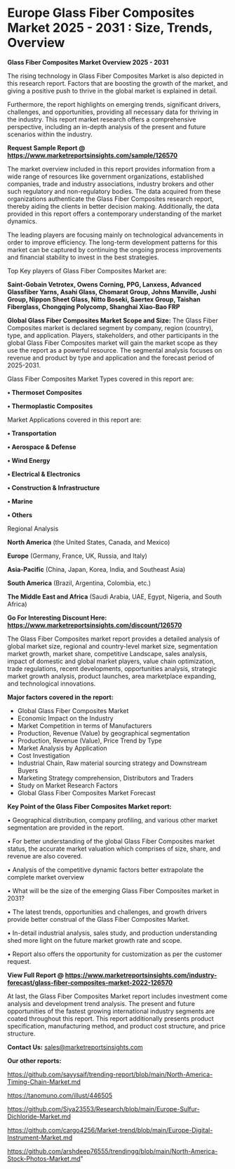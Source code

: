  # Europe Glass Fiber Composites Market 2025 - 2031 : Size, Trends, Overview

<Strong> Glass Fiber Composites Market Overview 2025 - 2031</strong>

The rising technology in Glass Fiber Composites Market is also depicted in this research report. Factors that are boosting the growth of the market, and giving a positive push to thrive in the global market is explained in detail.

Furthermore, the report highlights on emerging trends, significant drivers, challenges, and opportunities, providing all necessary data for thriving in the industry. This report market research offers a comprehensive perspective, including an in-depth analysis of the present and future scenarios within the industry.

<strong>Request Sample Report @ <a href=https://www.marketreportsinsights.com/sample/126570>https://www.marketreportsinsights.com/sample/126570</a></strong>

The market overview included in this report provides information from a wide range of resources like government organizations, established companies, trade and industry associations, industry brokers and other such regulatory and non-regulatory bodies. The data acquired from these organizations authenticate the Glass Fiber Composites research report, thereby aiding the clients in better decision making. Additionally, the data provided in this report offers a contemporary understanding of the market dynamics.

The leading players are focusing mainly on technological advancements in order to improve efficiency. The long-term development patterns for this market can be captured by continuing the ongoing process improvements and financial stability to invest in the best strategies.

Top Key players of Glass Fiber Composites Market are:

<strong>Saint-Gobain Vetrotex, Owens Corning, PPG, Lanxess, Advanced Glassfiber Yarns, Asahi Glass, Chomarat Group, Johns Manville, Jushi Group, Nippon Sheet Glass, Nitto Boseki, Saertex Group, Taishan Fiberglass, Chongqing Polycomp, Shanghai Xiao-Bao FRP</strong>

<strong><b>Global Glass Fiber Composites Market Scope and Size:</b></strong>
The Glass Fiber Composites market is declared segment by company, region (country), type, and application. Players, stakeholders, and other participants in the global Glass Fiber Composites market will gain the market scope as they use the report as a powerful resource. The segmental analysis focuses on revenue and product by type and application and the forecast period of 2025-2031.

Glass Fiber Composites Market Types covered in this report are:

<strong>• Thermoset Composites

• Thermoplastic Composites</strong>

Market Applications covered in this report are:

<strong>• Transportation

• Aerospace & Defense

• Wind Energy

• Electrical & Electronics

• Construction & Infrastructure

• Marine

• Others</strong> 

Regional Analysis

<strong>North America</strong> (the United States, Canada, and Mexico)

<strong>Europe</strong> (Germany, France, UK, Russia, and Italy)

<strong>Asia-Pacific</strong> (China, Japan, Korea, India, and Southeast Asia)

<strong>South America</strong> (Brazil, Argentina, Colombia, etc.)

<strong>The Middle East and Africa</strong> (Saudi Arabia, UAE, Egypt, Nigeria, and South Africa)

<strong>Go For Interesting Discount Here: <a href=https://www.marketreportsinsights.com/discount/126570>https://www.marketreportsinsights.com/discount/126570</a></strong>

The Glass Fiber Composites market report provides a detailed analysis of global market size, regional and country-level market size, segmentation market growth, market share, competitive Landscape, sales analysis, impact of domestic and global market players, value chain optimization, trade regulations, recent developments, opportunities analysis, strategic market growth analysis, product launches, area marketplace expanding, and technological innovations.

<strong><b>Major factors covered in the report:</b></strong>
<ul>
  <li>Global Glass Fiber Composites Market </li>
  <li>Economic Impact on the Industry</li>
  <li>Market Competition in terms of Manufacturers</li>
  <li>Production, Revenue (Value) by geographical segmentation</li>
  <li>Production, Revenue (Value), Price Trend by Type</li>
  <li>Market Analysis by Application</li>
  <li>Cost Investigation</li>
  <li>Industrial Chain, Raw material sourcing strategy and Downstream Buyers</li>
  <li>Marketing Strategy comprehension, Distributors and Traders</li>
  <li>Study on Market Research Factors</li>
  <li>Global Glass Fiber Composites Market Forecast</li>
</ul>

<strong><b>Key Point of the Glass Fiber Composites Market report:</b></strong>

• Geographical distribution, company profiling, and various other market segmentation are provided in the report.

• For better understanding of the global Glass Fiber Composites market status, the accurate market valuation which comprises of size, share, and revenue are also covered.

• Analysis of the competitive dynamic factors better extrapolate the complete market overview

• What will be the size of the emerging Glass Fiber Composites market in 2031?

• The latest trends, opportunities and challenges, and growth drivers provide better construal of the Glass Fiber Composites Market.

• In-detail industrial analysis, sales study, and production understanding shed more light on the future market growth rate and scope.

• Report also offers the opportunity for customization as per the customer request.

<strong><b>View Full Report @ <a href=https://www.marketreportsinsights.com/industry-forecast/glass-fiber-composites-market-2022-126570>https://www.marketreportsinsights.com/industry-forecast/glass-fiber-composites-market-2022-126570</a></b></strong>


At last, the Glass Fiber Composites Market report includes investment come analysis and development trend analysis. The present and future opportunities of the fastest growing international industry segments are coated throughout this report. This report additionally presents product specification, manufacturing method, and product cost structure, and price structure.

<strong>Contact Us:</strong>
sales@marketreportsinsights.com

<strong>Our other reports:</strong>

<a href=https://github.com/sayysaif/trending-report/blob/main/North-America-Timing-Chain-Market.md>https://github.com/sayysaif/trending-report/blob/main/North-America-Timing-Chain-Market.md</a>

<a href=https://tanomuno.com/illust/446505>https://tanomuno.com/illust/446505</a>

<a href=https://github.com/Siya23553/Research/blob/main/Europe-Sulfur-Dichloride-Market.md>https://github.com/Siya23553/Research/blob/main/Europe-Sulfur-Dichloride-Market.md</a>

<a href=https://github.com/cargo4256/Market-trend/blob/main/Europe-Digital-Instrument-Market.md>https://github.com/cargo4256/Market-trend/blob/main/Europe-Digital-Instrument-Market.md</a>

<a href=https://github.com/arshdeep76555/trendingg/blob/main/North-America-Stock-Photos-Market.md>https://github.com/arshdeep76555/trendingg/blob/main/North-America-Stock-Photos-Market.md</a>"
